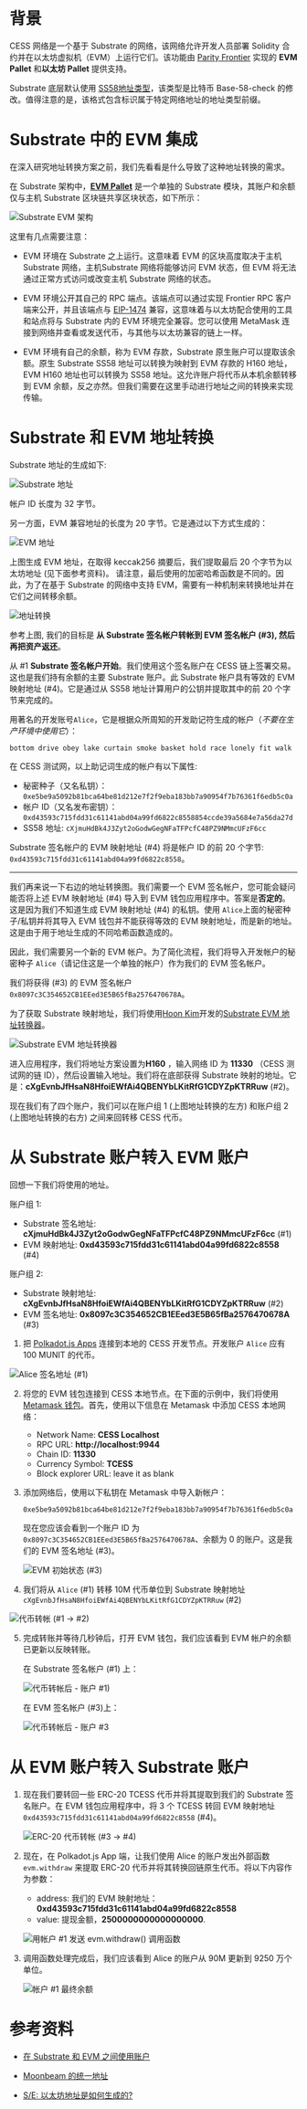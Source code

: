 # 背景

CESS 网络是一个基于 Substrate 的网络，该网络允许开发人员部署 Solidity 合约并在以太坊虚拟机（EVM）上运行它们。该功能由 [Parity Frontier](https://github.com/paritytech/frontier) 实现的 **EVM Pallet** 和**以太坊 Pallet** 提供支持。

Substrate 底层默认使用 [SS58地址类型](https://wiki.polkadot.network/docs/learn-account-advanced)，该类型是比特币 Base-58-check 的修改。值得注意的是，该格式包含标识属于特定网络地址的地址类型前缀。

# Substrate 中的 EVM 集成

在深入研究地址转换方案之前，我们先看看是什么导致了这种地址转换的需求。

在 Substrate 架构中，[**EVM Pallet**](https://docs.rs/crate/pallet-evm) 是一个单独的 Substrate 模块，其账户和余额仅与主机 Substrate 区块链共享区块状态，如下所示：

![Substrate EVM 架构](../../assets/developer/guides/substrate-evm/substrate-evm-arch.webp)

这里有几点需要注意：

- EVM 环境在 Substrate 之上运行。这意味着 EVM 的区块高度取决于主机 Substrate 网络，主机Substrate 网络将能够访问 EVM 状态，但 EVM 将无法通过正常方式访问或改变主机 Substrate 网络的状态。

- EVM 环境公开其自己的 RPC 端点。该端点可以通过实现 Frontier RPC 客户端来公开，并且该端点与 [EIP-1474](https://github.com/ethereum/EIPs/blob/master/EIPS/eip-1474.md) 兼容，这意味着与以太坊配合使用的工具和站点将与 Substrate 内的 EVM 环境完全兼容。您可以使用 MetaMask 连接到网络并查看或发送代币，与其他与以太坊兼容的链上一样。

- EVM 环境有自己的余额，称为 EVM 存款，Substrate 原生账户可以提取该余额。原生 Substrate SS58 地址可以转换为映射到 EVM 存款的 H160 地址，EVM H160 地址也可以转换为 SS58 地址。这允许账户将代币从本机余额转移到 EVM 余额，反之亦然。但我们需要在这里手动进行地址之间的转换来实现传输。

# Substrate 和 EVM 地址转换

Substrate 地址的生成如下:

![Substrate 地址](../../assets/developer/guides/substrate-evm/substrate-addr.png)

帐户 ID 长度为 32 字节。

另一方面，EVM 兼容地址的长度为 20 字节。它是通过以下方式生成的：

![EVM 地址](../../assets/developer/guides/substrate-evm/evm-addr.png)

上图生成 EVM 地址，在取得 keccak256 摘要后，我们提取最后 20 个字节为以太坊地址 (见下面参考资料)。 请注意，最后使用的加密哈希函数是不同的。因此，为了在基于 Substrate 的网络中支持 EVM，需要有一种机制来转换地址并在它们之间转移余额。

![地址转换](../../assets/developer/guides/substrate-evm/addr-conversion.png)

参考上图, 我们的目标是 **从 Substrate 签名帐户转帐到 EVM 签名帐户 (#3), 然后再把资产返还**。

从 #1 **Substrate 签名帐户开始**。我们使用这个签名账户在 CESS 链上签署交易。这也是我们持有余额的主要 Substrate 账户。此 Substrate 帐户具有等效的 EVM 映射地址 (#4)。它是通过从 SS58 地址计算用户的公钥并提取其中的前 20 个字节来完成的。

用著名的开发账号`Alice`，它是根据众所周知的开发助记符生成的帐户（*不要在生产环境中使用它*）：

```
bottom drive obey lake curtain smoke basket hold race lonely fit walk
```

在 CESS 测试网，以上助记词生成的帐户有以下属性:

- 秘密种子（又名私钥）：`0xe5be9a5092b81bca64be81d212e7f2f9eba183bb7a90954f7b76361f6edb5c0a`
- 帐户 ID（又名发布密钥）：`0xd43593c715fdd31c61141abd04a99fd6822c8558854ccde39a5684e7a56da27d`
- SS58 地址: `cXjmuHdBk4J3Zyt2oGodwGegNFaTFPcfC48PZ9NMmcUFzF6cc`

Substrate 签名帐户的 EVM 映射地址 (#4) 将是帐户 ID 的前 20 个字节: `0xd43593c715fdd31c61141abd04a99fd6822c8558`。

---
我们再来说一下右边的地址转换图。我们需要一个 EVM 签名帐户，您可能会疑问能否将上述 EVM 映射地址 (#4) 导入到 EVM 钱包应用程序中。答案是**否定的**。这是因为我们不知道生成 EVM 映射地址 (#4) 的私钥。使用 `Alice`上面的秘密种子/私钥并将其导入 EVM 钱包并不能获得等效的 EVM 映射地址，而是新的地址。这是由于用于地址生成的不同哈希函数造成的。

因此，我们需要另一个新的 EVM 帐户。为了简化流程，我们将导入开发帐户的秘密种子 `Alice`（请记住这是一个单独的帐户）作为我们的 EVM 签名帐户。

我们将获得 (#3) 的 EVM 签名帐户`0x8097c3C354652CB1EEed3E5B65fBa2576470678A`。

为了获取 Substrate 映射地址，我们将使用[Hoon Kim](https://github.com/hoonsubin)开发的[Substrate EVM 地址转换器](https://hoonsubin.github.io/evm-substrate-address-converter/)。

![Substrate EVM 地址转换器](../../assets/developer/guides/substrate-evm/substrate-evm-addr-converter.png)

进入应用程序，我们将地址方案设置为**H160** ，输入网络 ID 为 **11330** （CESS 测试网的链 ID），然后设置输入地址。我们将在底部获得 Substrate 映射的地址。它是：**cXgEvnbJfHsaN8HfoiEWfAi4QBENYbLKitRfG1CDYZpKTRRuw** (#2)。

现在我们有了四个账户，我们可以在账户组 1 (上图地址转换的左方) 和账户组 2  (上图地址转换的右方) 之间来回转移 CESS 代币。

# 从 Substrate 账户转入 EVM 账户

回想一下我们将使用的地址。

账户组 1:
- Substrate 签名地址: **cXjmuHdBk4J3Zyt2oGodwGegNFaTFPcfC48PZ9NMmcUFzF6cc** (#1)
- EVM 映射地址: **0xd43593c715fdd31c61141abd04a99fd6822c8558** (#4)

账户组 2:
- Substrate 映射地址: **cXgEvnbJfHsaN8HfoiEWfAi4QBENYbLKitRfG1CDYZpKTRRuw** (#2)
- EVM 签名地址: **0x8097c3C354652CB1EEed3E5B65fBa2576470678A** (#3)

1. 把 [Polkadot.js Apps](https://polkadot.js.org/apps/#/accounts) 连接到本地的 CESS 开发节点。开发账户 `Alice` 应有 100 MUNIT 的代币。

![Alice 签名地址 (#1)](../../assets/developer/guides/substrate-evm/1-initial-acct.png)

2. 将您的 EVM 钱包连接到 CESS 本地节点。在下面的示例中，我们将使用 [Metamask 钱包](https://metamask.io/)。首先，使用以下信息在 Metamask 中添加 CESS 本地网络：

    - Network Name: **CESS Localhost**
    - RPC URL: **http://localhost:9944**
    - Chain ID: **11330**
    - Currency Symbol: **TCESS**
    - Block explorer URL: leave it as blank

3. 添加网络后，使用以下私钥在 Metamask 中导入新帐户：

    `0xe5be9a5092b81bca64be81d212e7f2f9eba183bb7a90954f7b76361f6edb5c0a`

    现在您应该会看到一个账户 ID 为 `0x8097c3C354652CB1EEed3E5B65fBa2576470678A`、余额为 0 的账户。这是我们的 EVM 签名地址 (#3)。<br/>

    ![EVM 初始状态 (#3)](../../assets/developer/guides/substrate-evm/3-initial-status.png)

4. 我们将从 `Alice` (#1) 转移 10M 代币单位到 Substrate 映射地址 `cXgEvnbJfHsaN8HfoiEWfAi4QBENYbLKitRfG1CDYZpKTRRuw` (#2)

![代币转帐 (#1 -> #2)](../../assets/developer/guides/substrate-evm/1-to-2-transfer.png)

5. 完成转账并等待几秒钟后，打开 EVM 钱包，我们应该看到 EVM 帐户的余额已更新以反映转账。

    在 Substrate 签名帐户 (#1) 上：<br/>

    ![代币转帐后 - 账户 #1)](../../assets/developer/guides/substrate-evm/after-1st-transfer-native.png)

    在 EVM 签名帐户 (#3)上：<br/>

    ![代币转帐后 - 账户 #3](../../assets/developer/guides/substrate-evm/after-1st-transfer-evm.png)

# 从 EVM 账户转入 Substrate 账户

1. 现在我们要转回一些 ERC-20 TCESS 代币并将其提取到我们的 Substrate 签名账户。在 EVM 钱包应用程序中，将 3 个 TCESS 转回 EVM 映射地址 `0xd43593c715fdd31c61141abd04a99fd6822c8558` (#4)。

    ![ERC-20 代币转帐 (#3 -> #4)](../../assets/developer/guides/substrate-evm/transfer-erc20.png)

2. 现在，在 Polkadot.js App 端，让我们使用 Alice 的账户发出外部函数 `evm.withdraw` 来提取 ERC-20 代币并将其转换回链原生代币。将以下内容作为参数：

    - address: 我们的 EVM 映射地址：**0xd43593c715fdd31c61141abd04a99fd6822c8558**
    - value: 提现金额，**2500000000000000000**.

    ![用帐户 #1 发送 `evm.withdraw()` 调用函数](../../assets/developer/guides/substrate-evm/evm-withdraw-extrinsic.png)

3. 调用函数处理完成后，我们应该看到 Alice 的账户从 90M 更新到 9250 万个单位。

    ![帐户 #1 最终余额](../../assets/developer/guides/substrate-evm/1-final.png)

# 参考资料

- [在 Substrate 和 EVM 之间使用账户](https://medium.com/astar-network/using-astar-network-account-between-substrate-and-evm-656643df22a0)

- [Moonbeam 的统一地址](https://docs.moonbeam.network/learn/features/unified-accounts/)

- [S/E: 以太坊地址是如何生成的?](https://ethereum.stackexchange.com/questions/3542/how-are-ethereum-addresses-generated)
